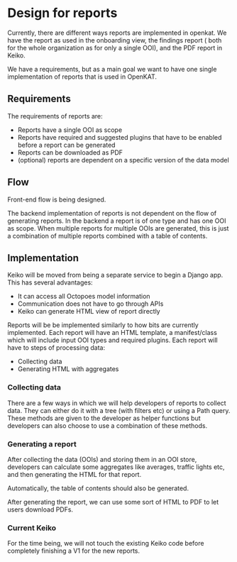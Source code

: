 # Design for reports

Currently, there are different ways reports are implemented in openkat.
We have the report as used in the onboarding view, the findings report (
both for the whole organization as for only a single OOI), and the PDF report in Keiko.

We have a requirements, but as a main goal we want to have one single implementation of reports that is used in OpenKAT.

## Requirements

The requirements of reports are:

- Reports have a single OOI as scope
- Reports have required and suggested plugins that have to be enabled before a report can be generated
- Reports can be downloaded as PDF
- (optional) reports are dependent on a specific version of the data model

## Flow

Front-end flow is being designed.

The backend implementation of reports is not dependent on the flow of generating reports.
In the backend a report is of one type and has one OOI as scope. When multiple reports for multiple OOIs are generated,
this is just a combination of multiple reports combined with a table of contents.

## Implementation

Keiko will be moved from being a separate service to begin a Django app. This has several advantages:

- It can access all Octopoes model information
- Communication does not have to go through APIs
- Keiko can generate HTML view of report directly

Reports will be be implemented similarly to how bits are currently implemented. Each report will have an HTML template,
a manifest/class which will include input OOI types and required plugins. Each report will have to steps of processing data:

- Collecting data
- Generating HTML with aggregates

### Collecting data

There are a few ways in which we will help developers of reports to collect data. They can either do it with a tree (with
filters etc) or using a Path query. These methods are given to the developer as helper functions but developers can also choose
to use a combination of these methods.

### Generating a report

After collecting the data (OOIs) and storing them in an OOI store, developers can calculate some aggregates like averages, traffic lights etc,
and then generating the HTML for that report.

Automatically, the table of contents should also be generated.

After generating the report, we can use some sort of HTML to PDF to let users download PDFs.

### Current Keiko

For the time being, we will not touch the existing Keiko code before completely finishing a V1 for the new reports.
